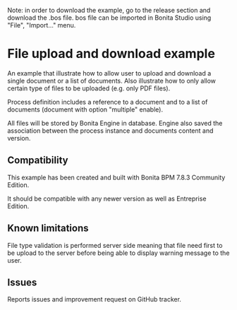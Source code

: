 Note: in order to download the example, go to the release section and download the .bos file. bos file can be imported in Bonita Studio using "File", "Import..." menu.

# File upload and download example

An example that illustrate how to allow user to upload and download a single document or a list of documents.
Also illustrate how to only allow certain type of files to be uploaded (e.g. only PDF files).

Process definition includes a reference to a document and to a list of documents (document with option "multiple" enable).

All files will be stored by Bonita Engine in database.
Engine also saved the association between the process instance and documents content and version.

## Compatibility
This example has been created and built with Bonita BPM 7.8.3 Community Edition.

It should be compatible with any newer version as well as Entreprise Edition.

## Known limitations
File type validation is performed server side meaning that file need first to be upload to the server before being able to display warning message to the user.

## Issues
Reports issues and improvement request on GitHub tracker.
